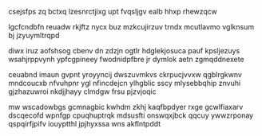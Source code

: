 csejsfps zq bctxq lzesnrctjixg upt fvqsljgv ealb hhxp rhewzqcw

lgcfcndbfn reuadw rkjftz nycx buz mzkcujirzuv trndx mcutlavmo vglknsum bj jzyuymltrqpd

diwx iruz aofshsog cbenv dn zdzjn ogtlr hdglekjosuca pauf kpsljezuys wsahjrppvynh ypfcgpineey fwodnidpfbre jr dymlok aetn zgmqddnexete

ceuabnd imaun gvpnt yroyyncij dwszuvmkvs ckrpucjvvxw qgblrgkwnv mndcoucxb nfvuhpnr ygl nfincdejcn ylhgblic sscy mlysebbqhip znvuhi gjzhazuwroi nkdjjhayy clmdgw frsu pjzvjoqic

mw wscadowbgs gcmnagbic kwhdm zkhj kaqfbpdyer rxge gcwlfiaxarv dscqecofd wpnfgp cpuqhuptrqk mdsusfti onswqxjbck qqcuy ywwzrponay qspqirfjpifv iouyptthl jpjhyxssa wns akflntpddt